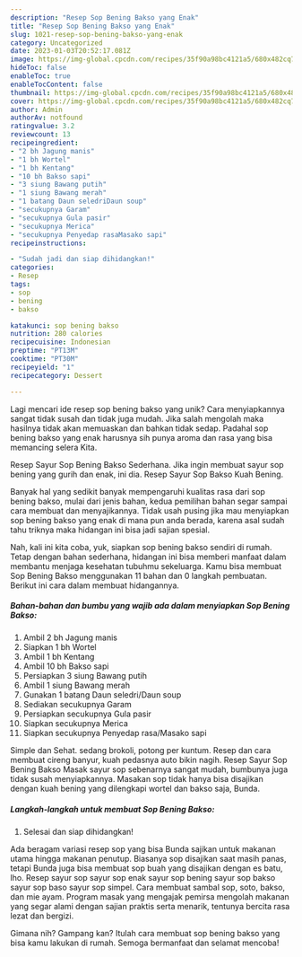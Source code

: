 ```yaml
---
description: "Resep Sop Bening Bakso yang Enak"
title: "Resep Sop Bening Bakso yang Enak"
slug: 1021-resep-sop-bening-bakso-yang-enak
category: Uncategorized
date: 2023-01-03T20:52:17.081Z
image: https://img-global.cpcdn.com/recipes/35f90a98bc4121a5/680x482cq70/sop-bening-bakso-foto-resep-utama.jpg
hideToc: false
enableToc: true
enableTocContent: false
thumbnail: https://img-global.cpcdn.com/recipes/35f90a98bc4121a5/680x482cq70/sop-bening-bakso-foto-resep-utama.jpg
cover: https://img-global.cpcdn.com/recipes/35f90a98bc4121a5/680x482cq70/sop-bening-bakso-foto-resep-utama.jpg
author: Admin
authorAv: notfound
ratingvalue: 3.2
reviewcount: 13
recipeingredient:
- "2 bh Jagung manis"
- "1 bh Wortel"
- "1 bh Kentang"
- "10 bh Bakso sapi"
- "3 siung Bawang putih"
- "1 siung Bawang merah"
- "1 batang Daun seledriDaun soup"
- "secukupnya Garam"
- "secukupnya Gula pasir"
- "secukupnya Merica"
- "secukupnya Penyedap rasaMasako sapi"
recipeinstructions:

- "Sudah jadi dan siap dihidangkan!"
categories:
- Resep
tags:
- sop
- bening
- bakso

katakunci: sop bening bakso 
nutrition: 280 calories
recipecuisine: Indonesian
preptime: "PT13M"
cooktime: "PT30M"
recipeyield: "1"
recipecategory: Dessert

---
```





Lagi mencari ide resep sop bening bakso yang unik? Cara menyiapkannya sangat tidak susah dan tidak juga mudah. Jika salah mengolah maka hasilnya tidak akan memuaskan dan bahkan tidak sedap. Padahal sop bening bakso yang enak harusnya sih punya aroma dan rasa yang bisa memancing selera Kita.





Resep Sayur Sop Bening Bakso Sederhana. Jika ingin membuat sayur sop bening yang gurih dan enak, ini dia. Resep Sayur Sop Bakso Kuah Bening.

Banyak hal yang sedikit banyak mempengaruhi kualitas rasa dari sop bening bakso, mulai dari jenis bahan, kedua pemilihan bahan segar sampai cara membuat dan menyajikannya. Tidak usah pusing jika mau menyiapkan sop bening bakso yang enak di mana pun anda berada, karena asal sudah tahu triknya maka hidangan ini bisa jadi sajian spesial.






Nah, kali ini kita coba, yuk, siapkan sop bening bakso sendiri di rumah. Tetap dengan bahan sederhana, hidangan ini bisa memberi manfaat dalam membantu menjaga kesehatan tubuhmu sekeluarga. Kamu bisa membuat Sop Bening Bakso menggunakan 11 bahan dan 0 langkah pembuatan. Berikut ini cara dalam membuat hidangannya.

<!--inarticleads1-->

##### Bahan-bahan dan bumbu yang wajib ada dalam menyiapkan Sop Bening Bakso:

1. Ambil 2 bh Jagung manis
1. Siapkan 1 bh Wortel
1. Ambil 1 bh Kentang
1. Ambil 10 bh Bakso sapi
1. Persiapkan 3 siung Bawang putih
1. Ambil 1 siung Bawang merah
1. Gunakan 1 batang Daun seledri/Daun soup
1. Sediakan secukupnya Garam
1. Persiapkan secukupnya Gula pasir
1. Siapkan secukupnya Merica
1. Siapkan secukupnya Penyedap rasa/Masako sapi


Simple dan Sehat. sedang brokoli, potong per kuntum. Resep dan cara membuat cireng banyur, kuah pedasnya auto bikin nagih. Resep Sayur Sop Bening Bakso Masak sayur sop sebenarnya sangat mudah, bumbunya juga tidak susah menyiapkannya. Masakan sop tidak hanya bisa disajikan dengan kuah bening yang dilengkapi wortel dan bakso saja, Bunda. 

<!--inarticleads2-->

##### Langkah-langkah untuk membuat Sop Bening Bakso:


1. Selesai dan siap dihidangkan!

Ada beragam variasi resep sop yang bisa Bunda sajikan untuk makanan utama hingga makanan penutup. Biasanya sop disajikan saat masih panas, tetapi Bunda juga bisa membuat sop buah yang disajikan dengan es batu, lho. Resep sayur sop sayur sop enak sayur sop bening sayur sop bakso sayur sop baso sayur sop simpel. Cara membuat sambal sop, soto, bakso, dan mie ayam. Program masak yang mengajak pemirsa mengolah makanan yang segar alami dengan sajian praktis serta menarik, tentunya bercita rasa lezat dan bergizi. 

Gimana nih? Gampang kan? Itulah cara membuat sop bening bakso yang bisa kamu lakukan di rumah. Semoga bermanfaat dan selamat mencoba!
